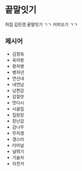 # 끝말잇기
허접 김민경 끝말잇기 ㄱㄱ 커피쏘기 ㄱㄱ

## 제시어
- 김정욱
- 욱마왕
- 왕자병
- 병자년
- 연신내
- 내연남
- 남편감
- 감칠맛
- 맛다시
- 시골집    
- 집된장
- 장난감
- 감나무 
- 무저갱
- 갱스터
- 터미널
- 널뛰기
- 기술자
- 자전거